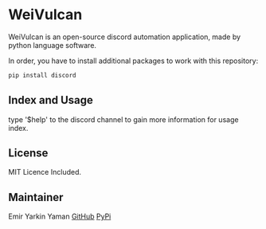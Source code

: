 # WeiVulcan

WeiVulcan is an open-source discord automation  application, made by python language software.

In order, you have to install additional packages to work with this repository:

```bash
pip install discord
```

## Index and Usage

type '$help' to the discord channel to gain more information for usage index.

## License

MIT Licence Included.

## Maintainer

Emir Yarkin Yaman
[GitHub](https://github.com/Weinoose)
[PyPi](https://pypi.org/user/Weinoose/)
